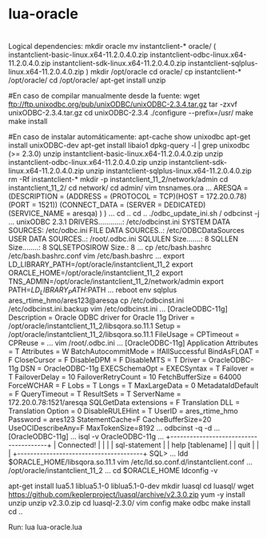 # lua-oracle
#
Logical dependencies:
mkdir oracle
mv instantclient-* oracle/
  (
  instantclient-basic-linux.x64-11.2.0.4.0.zip
  instantclient-odbc-linux.x64-11.2.0.4.0.zip
  instantclient-sdk-linux.x64-11.2.0.4.0.zip
  instantclient-sqlplus-linux.x64-11.2.0.4.0.zip
  )
mkdir /opt/oracle
cd oracle/
cp instantclient-* /opt/oracle/
cd /opt/oracle/
apt-get install unzip

#En caso de compilar manualmente desde la fuente:
wget ftp://ftp.unixodbc.org/pub/unixODBC/unixODBC-2.3.4.tar.gz
tar -zxvf unixODBC-2.3.4.tar.gz
cd unixODBC-2.3.4
./configure --prefix=/usr/
make
make install

#En caso de instalar automáticamente:
apt-cache show unixodbc
apt-get install unixODBC-dev
apt-get install libaio1
dpkg-query -l | grep unixodbc (>= 2.3.0)
unzip instantclient-basic-linux.x64-11.2.0.4.0.zip
unzip instantclient-odbc-linux.x64-11.2.0.4.0.zip
unzip instantclient-sdk-linux.x64-11.2.0.4.0.zip
unzip instantclient-sqlplus-linux.x64-11.2.0.4.0.zip
rm -Rf instantclient-*
mkdir -p instantclient_11_2/network/admin
cd instantclient_11_2/
cd network/
cd admin/
vim tnsnames.ora
...
ARESQA =
  (DESCRIPTION =
    (ADDRESS = (PROTOCOL = TCP)(HOST = 172.20.0.78)(PORT = 1521))
    (CONNECT_DATA =
      (SERVER = DEDICATED)
      (SERVICE_NAME = aresqa)
    )
  )
...
cd ..
cd ..
./odbc_update_ini.sh /
odbcinst -j
...
unixODBC 2.3.1
DRIVERS............: /etc/odbcinst.ini
SYSTEM DATA SOURCES: /etc/odbc.ini
FILE DATA SOURCES..: /etc/ODBCDataSources
USER DATA SOURCES..: /root/.odbc.ini
SQLULEN Size.......: 8
SQLLEN Size........: 8
SQLSETPOSIROW Size.: 8
...
cp /etc/bash.bashrc /etc/bash.bashrc.conf
vim /etc/bash.bashrc
...
export LD_LIBRARY_PATH=/opt/oracle/instantclient_11_2
export ORACLE_HOME=/opt/oracle/instantclient_11_2
export TNS_ADMIN=/opt/oracle/instantclient_11_2/network/admin
export PATH=$LD_LIBRARY_PATH:$PATH
...
reboot
env
sqlplus ares_rtime_hmo/ares123@aresqa
cp /etc/odbcinst.ini /etc/odbcinst.ini.backup
vim /etc/odbcinst.ini
...
[OracleODBC-11g]
Description     = Oracle ODBC driver for Oracle 11g
Driver          = /opt/oracle/instantclient_11_2/libsqora.so.11.1
Setup           = /opt/oracle/instantclient_11_2/libsqora.so.11.1
FileUsage       =
CPTimeout       =
CPReuse         =
...
vim /root/.odbc.ini
...
[OracleODBC-11g]
Application Attributes = T
Attributes = W
BatchAutocommitMode = IfAllSuccessful
BindAsFLOAT = F
CloseCursor = F
DisableDPM = F
DisableMTS = T
Driver = OracleODBC-11g
DSN = OracleODBC-11g
EXECSchemaOpt =
EXECSyntax = T
Failover = T
FailoverDelay = 10
FailoverRetryCount = 10
FetchBufferSize = 64000
ForceWCHAR = F
Lobs = T
Longs = T
MaxLargeData = 0
MetadataIdDefault = F
QueryTimeout = T
ResultSets = T
ServerName = 172.20.0.78:1521/aresqa
SQLGetData extensions = F
Translation DLL =
Translation Option = 0
DisableRULEHint = T
UserID = ares_rtime_hmo
Password = ares123
StatementCache=F
CacheBufferSize=20
UseOCIDescribeAny=F
MaxTokenSize=8192
...
odbcinst -q -d
...
[OracleODBC-11g]
...
isql -v OracleODBC-11g
...
+---------------------------------------+
| Connected!                            |
|                                       |
| sql-statement                         |
| help [tablename]                      |
| quit                                  |
|                                       |
+---------------------------------------+
SQL>
...
ldd $ORACLE_HOME/libsqora.so.11.1
vim /etc/ld.so.conf.d/instantclient.conf
...
/opt/oracle/instantclient_11_2
...
cd $ORACLE_HOME
ldconfig -v

apt-get install lua5.1 liblua5.1-0 liblua5.1-0-dev
mkdir luasql
cd luasql/
wget https://github.com/keplerproject/luasql/archive/v2.3.0.zip
yum -y install unzip
unzip v2.3.0.zip
cd luasql-2.3.0/
vim config
make odbc
make install
cd ..



Run:
lua lua-oracle.lua
